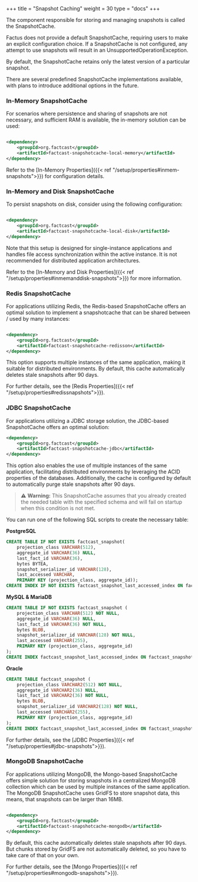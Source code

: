 +++
title = "Snapshot Caching"
weight = 30
type = "docs"
+++

The component responsible for storing and managing snapshots is called the SnapshotCache.

Factus does not provide a default SnapshotCache, requiring users to make an explicit configuration choice. If a
SnapshotCache is not configured, any attempt to use snapshots will result in an UnsupportedOperationException.

By default, the SnapshotCache retains only the latest version of a particular snapshot.

There are several predefined SnapshotCache implementations available, with plans to introduce additional options in the
future.

### In-Memory SnapshotCache

For scenarios where persistence and sharing of snapshots are not necessary, and sufficient RAM is available, the
in-memory solution can be used:

```xml

<dependency>
    <groupId>org.factcast</groupId>
    <artifactId>factcast-snapshotcache-local-memory</artifactId>
</dependency>
```

Refer to the [In-Memory Properties]({{< ref "/setup/properties#inmem-snapshots">}}) for configuration details.

### In-Memory and Disk SnapshotCache

To persist snapshots on disk, consider using the following configuration:

```xml

<dependency>
    <groupId>org.factcast</groupId>
    <artifactId>factcast-snapshotcache-local-disk</artifactId>
</dependency>
```

Note that this setup is designed for single-instance applications and handles file access synchronization within the
active instance. It is not recommended for distributed application architectures.

Refer to the [In-Memory and Disk Properties]({{< ref "/setup/properties#inmemanddisk-snapshots">}}) for more
information.

### Redis SnapshotCache

For applications utilizing Redis, the Redis-based SnapshotCache offers an optimal solution to implement a
snapshotcache that can be shared between / used by many instances:

```xml

<dependency>
    <groupId>org.factcast</groupId>
    <artifactId>factcast-snapshotcache-redisson</artifactId>
</dependency>
```

This option supports multiple instances of the same application, making it suitable for distributed environments. By
default, this cache automatically deletes stale snapshots after 90 days.

For further details, see the [Redis Properties]({{< ref "/setup/properties#redissnapshots">}}).

### JDBC SnapshotCache

For applications utilizing a JDBC storage solution, the JDBC-based SnapshotCache offers an optimal solution:

```xml
<dependency>
    <groupId>org.factcast</groupId>
    <artifactId>factcast-snapshotcache-jdbc</artifactId>
</dependency>
```

This option also enables the use of multiple instances of the same application, facilitating distributed environments by
leveraging the ACID properties of the databases. Additionally, the cache is configured by default to automatically
purge stale snapshots after 90 days.

> ⚠️ **Warning:** This SnapshotCache assumes that you already created the needed table with the specified schema and
> will fail on startup when this condition is not met.

You can run one of the following SQL scripts to create the necessary table:

**PostgreSQL**

```sql
CREATE TABLE IF NOT EXISTS factcast_snapshot(
    projection_class VARCHAR(512),
    aggregate_id VARCHAR(36) NULL,
    last_fact_id VARCHAR(36),
    bytes BYTEA,
    snapshot_serializer_id VARCHAR(128),
    last_accessed VARCHAR,
    PRIMARY KEY (projection_class, aggregate_id));
CREATE INDEX IF NOT EXISTS factcast_snapshot_last_accessed_index ON factcast_snapshot(last_accessed);
```

**MySQL & MariaDB**

```sql
CREATE TABLE IF NOT EXISTS factcast_snapshot (
    projection_class VARCHAR(512) NOT NULL,
    aggregate_id VARCHAR(36) NULL,
    last_fact_id VARCHAR(36) NOT NULL,
    bytes BLOB,
    snapshot_serializer_id VARCHAR(128) NOT NULL,
    last_accessed VARCHAR(255),
    PRIMARY KEY (projection_class, aggregate_id)
);
CREATE INDEX factcast_snapshot_last_accessed_index ON factcast_snapshot (last_accessed);
```

**Oracle**

```sql
CREATE TABLE factcast_snapshot (
    projection_class VARCHAR2(512) NOT NULL,
    aggregate_id VARCHAR2(36) NULL,
    last_fact_id VARCHAR2(36) NOT NULL,
    bytes BLOB,
    snapshot_serializer_id VARCHAR2(128) NOT NULL,
    last_accessed VARCHAR2(255),
    PRIMARY KEY (projection_class, aggregate_id)
);
CREATE INDEX factcast_snapshot_last_accessed_index ON factcast_snapshot (last_accessed);
```

For further details, see the [JDBC Properties]({{< ref "/setup/properties#jdbc-snapshots">}}).

### MongoDB SnapshotCache

For applications utilizing MongoDB, the Mongo-based SnapshotCache offers simple solution for storing snapshots in a
centralized MongoDB collection which can be used by multiple instances of the same application.
The MongoDB SnapshotCache uses GridFS to store snapshot data, this means, that snapshots can be larger than 16MB.

```xml

<dependency>
    <groupId>org.factcast</groupId>
    <artifactId>factcast-snapshotcache-mongodb</artifactId>
</dependency>
```

By default, this cache automatically deletes stale snapshots after 90 days. But chunks stored by GridFS are not
automatically deleted, so you have to take care of that on your own.

For further details, see the [Mongo Properties]({{< ref "/setup/properties#mongodb-snapshots">}}).
